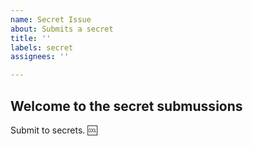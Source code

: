 ```yaml
---
name: Secret Issue
about: Submits a secret
title: ''
labels: secret
assignees: ''

---
```


## Welcome to the secret submussions

Submit to secrets. :cool: